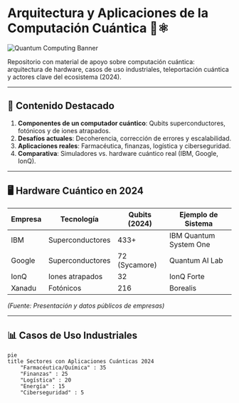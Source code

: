 # Arquitectura y Aplicaciones de la Computación Cuántica 🚀⚛️

![Quantum Computing Banner](https://media.es.wired.com/photos/67ad0dc5685ad69c2c85181f/16:9/w_2560%2Cc_limit/GettyImages-2156615862.jpg)

Repositorio con material de apoyo sobre computación cuántica: arquitectura de hardware, casos de uso industriales, teleportación cuántica y actores clave del ecosistema (2024).

---

## 🔬 **Contenido Destacado**
1. **Componentes de un computador cuántico**: Qubits superconductores, fotónicos y de iones atrapados.
2. **Desafíos actuales**: Decoherencia, corrección de errores y escalabilidad.
3. **Aplicaciones reales**: Farmacéutica, finanzas, logística y ciberseguridad.
4. **Comparativa**: Simuladores vs. hardware cuántico real (IBM, Google, IonQ).

---

## 🖥️ **Hardware Cuántico en 2024**
| Empresa          | Tecnología          | Qubits (2024) | Ejemplo de Sistema |
|------------------|---------------------|---------------|--------------------|
| IBM              | Superconductores    | 433+          | IBM Quantum System One |
| Google           | Superconductores    | 72 (Sycamore) | Quantum AI Lab     |
| IonQ             | Iones atrapados     | 32            | IonQ Forte         |
| Xanadu           | Fotónicos           | 216           | Borealis           |

*(Fuente: Presentación y datos públicos de empresas)*

---

## 📊 **Casos de Uso Industriales**
```mermaid
pie
title Sectores con Aplicaciones Cuánticas 2024
    "Farmacéutica/Química" : 35
    "Finanzas" : 25
    "Logística" : 20
    "Energía" : 15
    "Ciberseguridad" : 5
